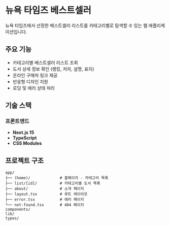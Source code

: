 # 뉴욕 타임즈 베스트셀러

뉴욕 타임즈에서 선정한 베스트셀러 리스트를 카테고리별로 탐색할 수 있는 웹 애플리케이션입니다.

## 주요 기능

- 카테고리별 베스트셀러 리스트 조회
- 도서 상세 정보 확인 (랭킹, 저자, 설명, 표지)
- 온라인 구매처 링크 제공
- 반응형 디자인 지원
- 로딩 및 에러 상태 처리

## 기술 스택

### 프론트엔드

- **Next.js 15**
- **TypeScript**
- **CSS Modules**

## 프로젝트 구조

```
app/
├── (home)/             # 홈페이지 - 카테고리 목록
├── list/[id]/          # 카테고리별 도서 목록
├── about/              # 소개 페이지
├── layout.tsx          # 루트 레이아웃
├── error.tsx           # 에러 페이지
└── not-found.tsx       # 404 페이지
components/
lib/
types/
```
